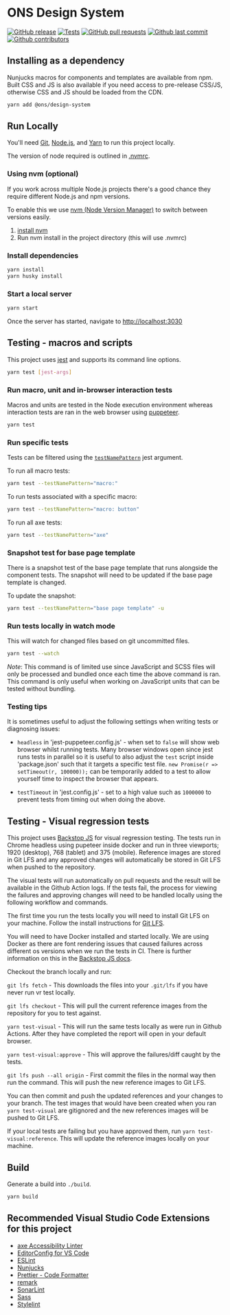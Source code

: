 # ONS Design System

[![GitHub release](https://img.shields.io/github/release/ONSdigital/design-system.svg)](https://github.com/ONSdigital/design-system/releases)
[![Tests](https://github.com/ONSdigital/design-system/actions/workflows/tests.yml/badge.svg)](https://github.com/ONSdigital/design-system/actions/workflows/tests.yml)
[![GitHub pull requests](https://img.shields.io/github/issues-pr-raw/ONSdigital/design-system.svg)](https://github.com/ONSdigital/design-system/pulls)
[![Github last commit](https://img.shields.io/github/last-commit/ONSdigital/design-system.svg)](https://github.com/ONSdigital/design-system/commits)
[![Github contributors](https://img.shields.io/github/contributors/ONSdigital/design-system.svg)](https://github.com/ONSdigital/design-system/graphs/contributors)

## Installing as a dependency

Nunjucks macros for components and templates are available from npm. Built CSS and JS is also available if you need access to pre-release CSS/JS, otherwise CSS and JS should be loaded from the CDN.

```bash
yarn add @ons/design-system
```

## Run Locally

You'll need [Git](https://help.github.com/articles/set-up-git/), [Node.js](https://nodejs.org/en/), and [Yarn](https://yarnpkg.com/en/docs/getting-started) to run this project locally.

The version of node required is outlined in [.nvmrc](./.nvmrc).

### Using nvm (optional)

If you work across multiple Node.js projects there's a good chance they require different Node.js and npm versions.

To enable this we use [nvm (Node Version Manager)](https://github.com/creationix/nvm) to switch between versions easily.

1. [install nvm](https://github.com/creationix/nvm#installation)
2. Run nvm install in the project directory (this will use .nvmrc)

### Install dependencies

```bash
yarn install
yarn husky install
```

### Start a local server

```bash
yarn start
```

Once the server has started, navigate to <http://localhost:3030>

## Testing - macros and scripts

This project uses [jest](https://jestjs.io/docs/cli) and supports its command line options.

```bash
yarn test [jest-args]
```

### Run macro, unit and in-browser interaction tests

Macros and units are tested in the Node execution environment whereas interaction tests are ran in the web browser using [puppeteer](https://developer.chrome.com/docs/puppeteer/).

```bash
yarn test
```

### Run specific tests

Tests can be filtered using the [`testNamePattern`](https://jestjs.io/docs/cli#--testnamepatternregex) jest argument.

To run all macro tests:

```bash
yarn test --testNamePattern="macro:"
```

To run tests associated with a specific macro:

```bash
yarn test --testNamePattern="macro: button"
```

To run all axe tests:

```bash
yarn test --testNamePattern="axe"
```

### Snapshot test for base page template

There is a snapshot test of the base page template that runs alongside the component tests. The snapshot will need to be updated if the base page template is changed.

To update the snapshot:

```bash
yarn test --testNamePattern="base page template" -u
```

### Run tests locally in watch mode

This will watch for changed files based on git uncommitted files.

```bash
yarn test --watch
```

_Note_: This command is of limited use since JavaScript and SCSS files will only be processed and bundled once each time the above command is ran. This command is only useful when working on JavaScript units that can be tested without bundling.

### Testing tips

It is sometimes useful to adjust the following settings when writing tests or diagnosing issues:

-   `headless` in 'jest-puppeteer.config.js' - when set to `false` will show web browser whilst running tests. Many browser windows open since jest runs tests in parallel so it is useful to also adjust the `test` script inside 'package.json' such that it targets a specific test file. `new Promise(r => setTimeout(r, 100000));` can be temporarily added to a test to allow yourself time to inspect the browser that appears.

-   `testTimeout` in 'jest.config.js' - set to a high value such as `1000000` to prevent tests from timing out when doing the above.

## Testing - Visual regression tests

This project uses [Backstop JS](https://github.com/garris/BackstopJS) for visual regression testing. The tests run in Chrome headless using pupeteer inside docker and run in three viewports; 1920 (desktop), 768 (tablet) and 375 (mobile). Reference images are stored in Git LFS and any approved changes will automatically be stored in Git LFS when pushed to the repository.

The visual tests will run automatically on pull requests and the result will be available in the Github Action logs. If the tests fail, the process for viewing the failures and approving changes will need to be handled locally using the following workflow and commands.

The first time you run the tests locally you will need to install Git LFS on your machine. Follow the install instructions for [Git LFS](https://docs.github.com/en/repositories/working-with-files/managing-large-files/installing-git-large-file-storage).

You will need to have Docker installed and started locally. We are using Docker as there are font rendering issues that caused failures across different os versions when we run the tests in CI. There is further information on this in the [Backstop JS docs](https://github.com/garris/BackstopJS#using-docker-for-testing-across-different-environments).

Checkout the branch locally and run:

`git lfs fetch` - This downloads the files into your `.git/lfs` if you have never run vr test locally.

`git lfs checkout` - This will pull the current reference images from the repository for you to test against.

`yarn test-visual` - This will run the same tests locally as were run in Github Actions. After they have completed the report will open in your default browser.

`yarn test-visual:approve` - This will approve the failures/diff caught by the tests.

`git lfs push --all origin` - First commit the files in the normal way then run the command. This will push the new reference images to Git LFS.

You can then commit and push the updated references and your changes to your branch. The test images that would have been created when you ran `yarn test-visual` are gitignored and the new references images will be pushed to Git LFS.

If your local tests are failing but you have approved them, run `yarn test-visual:reference`. This will update the reference images locally on your machine.

## Build

Generate a build into `./build`.

```bash
yarn build
```

## Recommended Visual Studio Code Extensions for this project

-   [axe Accessibility Linter](https://marketplace.visualstudio.com/items?itemName=deque-systems.vscode-axe-linter)
-   [EditorConfig for VS Code](https://marketplace.visualstudio.com/items?itemName=EditorConfig.EditorConfig)
-   [ESLint](https://marketplace.visualstudio.com/items?itemName=dbaeumer.vscode-eslint)
-   [Nunjucks](https://marketplace.visualstudio.com/items?itemName=ronnidc.nunjucks)
-   [Prettier - Code Formatter](https://marketplace.visualstudio.com/items?itemName=esbenp.prettier-vscode)
-   [remark](https://marketplace.visualstudio.com/items?itemName=unifiedjs.vscode-remark)
-   [SonarLint](https://marketplace.visualstudio.com/items?itemName=SonarSource.sonarlint-vscode)
-   [Sass](https://marketplace.visualstudio.com/items?itemName=Syler.sass-indented)
-   [Stylelint](https://marketplace.visualstudio.com/items?itemName=stylelint.vscode-stylelint)
